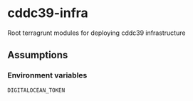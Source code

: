 # cddc39-infra

Root terragrunt modules for deploying cddc39 infrastructure

## Assumptions

### Environment variables

```sh
DIGITALOCEAN_TOKEN
```
